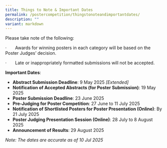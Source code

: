 ```yaml
---
title: Things to Note & Important Dates
permalink: /postercompetition/thingstonoteandimportantdates/
description: ""
variant: markdown
---
```

Please take note of the following:

·       Awards for winning posters in each category will be based on the Poster Judges’ decision.

·       Late or inappropriately formatted submissions will not be accepted.

**Important Dates**:
* **Abstract Submission Deadline**: 9 May 2025 *[Extended]*
* **Notification of Accepted Abstracts (for Poster Submission)**: 19 May 2025
* **Poster Submission Deadline**: 23 June 2025
* **Pre-Judging for Poster Competition**: 27 June to 11 July 2025
* **Notification of Shortlisted Posters for Poster Presentation (Online)**: By 21 July 2025
* **Poster Judging Presentation Session (Online)**: 28 July to 8 August 2025
* **Announcement of Results**: 29 August 2025

*Note: The dates are accurate as of 10 Jul 2025*